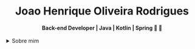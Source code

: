 <h1 align="center"> Joao Henrique Oliveira Rodrigues </h1>

    
<div align="center">
<b> Back-end Developer | Java | Kotlin | Spring  🚀 🚀  </b>
<br>
<br>

</div>

<details closed>
<summary>Sobre mim</summary>

---


<div align="right" style="margin:auto">
     <a href="https://github.com/joaohr1">
        <img height="180em" src="https://github-readme-stats.vercel.app/api/top-langs/?username=joaohr1&hide=html,jupyter%20notebook&langs_count=6&hide_border=true&layout=compact&show_icons=true&line_height=27&langs_count=10&theme=transparent&title_color=4a86d1&custom_title=My%20favorite%20languages"
       alt="Most used languages" align="right">
    </a>
</div>


Olá, bem vindo ao meu github! 👋
  
  Me chamo João, sou apaixonado por tecnologia desde criança. Tenho conhecimento em desenvolvimento de API's Rest, cloud computing, modelagem de software e principios de desenvolvimento ágil, além das linguagens **Java** e **Kotlin**, experiência em bancos de dados SQL e NOSQL+.
  
  Atualmente trabalhando em projetos próprios, estou em busca da primeira oportunidade no mercado. 😊
  
    
</details>
